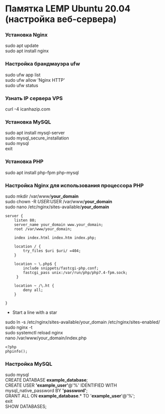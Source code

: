 # Памятка LEMP Ubuntu 20.04 (настройка веб-сервера)

### Установка Nginx
sudo apt update <br/>
sudo apt install nginx

### Настройка брандмауэра ufw
sudo ufw app list <br/>
sudo ufw allow 'Nginx HTTP' <br/>
sudo ufw status

### Узнать IP сервера VPS
curl -4 icanhazip.com

### Установка MySQL
sudo apt install mysql-server <br/>
sudo mysql_secure_installation <br/>
sudo mysql <br/>
exit

### Установка PHP
sudo apt install php-fpm php-mysql

### Настройка Nginx для использования процессора PHP
sudo mkdir /var/www/<b>your_domain</b> <br/>
sudo chown -R $USER:$USER /var/www/<b>your_domain</b> <br/>
sudo nano /etc/nginx/sites-available/<b>your_domain</b> <br/>
```
server {
    listen 80;
    server_name your_domain www.your_domain;
    root /var/www/your_domain;

    index index.html index.htm index.php;

    location / {
        try_files $uri $uri/ =404;
    }

    location ~ \.php$ {
        include snippets/fastcgi-php.conf;
        fastcgi_pass unix:/var/run/php/php7.4-fpm.sock;
     }

    location ~ /\.ht {
        deny all;
    }

}
```

* Start a line with a star

sudo ln -s /etc/nginx/sites-available/your_domain /etc/nginx/sites-enabled/ <br/>
sudo nginx -t <br/>
sudo systemctl reload nginx <br/>
nano /var/www/your_domain/index.php <br/>
```
<?php
phpinfo();
```
### Настройка MySQL
sudo mysql <br/>
CREATE DATABASE <b>example_database</b>; <br/>
CREATE USER <b>'example_user'</b>@'%' IDENTIFIED WITH mysql_native_password BY <b>'password'</b>; <br/>
GRANT ALL ON <b>example_database</b>.* TO '<b>example_user</b>'@'%'; <br/>
exit <br/>
SHOW DATABASES; <br/>





